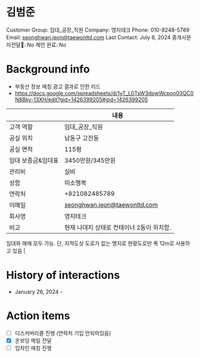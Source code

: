 # 김범준

Customer Group: 임대_공장_직원
Company: 영지테크
Phone: 010-8248-5789
Email: seonghwan.jeon@taewonltd.com
Last Contact: July 8, 2024
중개사문자전달📩: No
제안 완료: No

# Background info

- 부동산 정보 매칭 광고 결과로 인한 리드
- https://docs.google.com/spreadsheets/d/1yT_L0TsW3dpwWcpon03QC0N8Bky-13XH/edit?gid=1426399205#gid=1426399205

|  | 내용 |
| --- | --- |
| 고객 역할 | 임대_공장_직원 |
| 공실 위치 | 남동구 고잔동 |
| 공실 면적 | 115평 |
| 임대 보증금&임대표 | 3450만원/345만원 |
| 관리비 | 실비 |
| 성함 | 미소행복 |
| 연락처 | +821082485789 |
| 이메일 | [seonghwan.jeon@taewonltd.com](mailto:seonghwan.jeon@taewonltd.com) |
| 회사명 | 영지테크 |
| 비고 | 현재 나대지 상태로 컨테이너 2동이 위치함. 
임대와 매매 모두 가능. 
단, 지적도상 도로가 없는 맹지로 현황도로만 폭 12m로 사용하고 있음 |

# History of interactions

- January 26, 2024 -

# Action items

- [ ]  디스커버리콜 진행 (연락처 기입 안되어있음)
- [x]  온보딩 메일 전달
- [ ]  임차인 매칭 진행